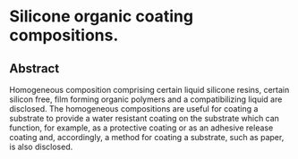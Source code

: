 # Silicone organic coating compositions.

## Abstract
Homogeneous composition comprising certain liquid silicone resins, certain silicon free, film forming organic polymers and a compatibilizing liquid are disclosed. The homogeneous compositions are useful for coating a substrate to provide a water resistant coating on the substrate which can function, for example, as a protective coating or as an adhesive release coating and, accordingly, a method for coating a substrate, such as paper, is also disclosed.